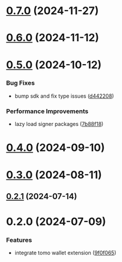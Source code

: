 # [0.7.0](https://github.com/rango-exchange/rango-client/compare/provider-tomo@0.6.0...provider-tomo@0.7.0) (2024-11-27)



# [0.6.0](https://github.com/rango-exchange/rango-client/compare/provider-tomo@0.5.0...provider-tomo@0.6.0) (2024-11-12)



# [0.5.0](https://github.com/rango-exchange/rango-client/compare/provider-tomo@0.4.0...provider-tomo@0.5.0) (2024-10-12)


### Bug Fixes

* bump sdk and fix type issues ([d442208](https://github.com/rango-exchange/rango-client/commit/d4422083bf5dd27d5f509ce1db7f9560d05428c8))


### Performance Improvements

* lazy load signer packages ([7b88f18](https://github.com/rango-exchange/rango-client/commit/7b88f1834f7b29b4b81ab6c81a07bb88e8ccf55c))



# [0.4.0](https://github.com/rango-exchange/rango-client/compare/provider-tomo@0.3.0...provider-tomo@0.4.0) (2024-09-10)



# [0.3.0](https://github.com/rango-exchange/rango-client/compare/provider-tomo@0.2.1...provider-tomo@0.3.0) (2024-08-11)



## [0.2.1](https://github.com/rango-exchange/rango-client/compare/provider-tomo@0.2.0...provider-tomo@0.2.1) (2024-07-14)



# 0.2.0 (2024-07-09)


### Features

* integrate tomo wallet extension ([9f0f065](https://github.com/rango-exchange/rango-client/commit/9f0f0650fcd213a621dcc6ddca3e32424c1a5ada))



